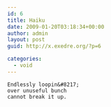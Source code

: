 ```yaml
---
id: 6
title: Haiku
date: 2009-01-20T03:18:34+00:00
author: admin
layout: post
guid: http://x.exedre.org/?p=6

categories:
  - void
---
```

    Endlessly loopin&#8217;
    over unuseful bunch
    cannot break it up.
